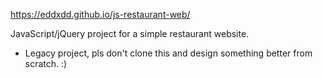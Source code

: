 https://eddxdd.github.io/js-restaurant-web/

JavaScript/jQuery project for a simple restaurant website.
* Legacy project, pls don't clone this and design something better from scratch. :)

